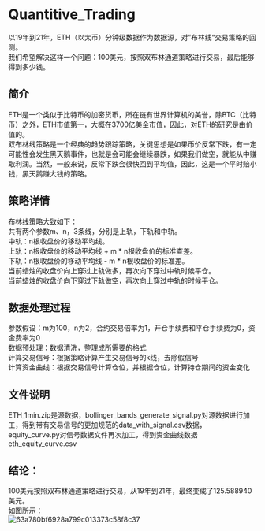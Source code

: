 # Quantitive_Trading
以19年到21年，ETH（以太币）分钟级数据作为数据源，对”布林线“交易策略的回测。  
我们希望解决这样一个问题：100美元，按照双布林通道策略进行交易，最后能够得到多少钱。  
## 简介 
ETH是一个类似于比特币的加密货币，所在链有世界计算机的美誉，除BTC（比特币）之外，ETH市值第一，大概在3700亿美金市值，因此，对ETH的研究是由价值的。  
双布林线策略是一个经典的趋势跟踪策略，关键思想是如果币价反常下跌，有一定可能性会发生黑天鹅事件，也就是会可能会继续暴跌，如果我们做空，就能从中赚取利润。当然，一般来说，反常下跌会很快回到平均值，因此，这是一个平时赔小钱，黑天鹅赚大钱的策略。  
## 策略详情
布林线策略大致如下：  
共有两个参数m、n，3条线，分别是上轨，下轨和中轨。  
中轨：n根收盘价的移动平均线。  
上轨：n根收盘价的移动平均线 + m * n根收盘价的标准查差。  
下轨：n根收盘价的移动平均线 - m * n根收盘价的标准差。  
当前蜡烛的收盘价向上穿过上轨做多，再次向下穿过中轨时候平仓。  
当前蜡烛的收盘价向下穿过下轨做空，再次向上穿过中轨的时候平仓。  
## 数据处理过程
参数假设：m为100，n为2，合约交易倍率为1，开仓手续费和平仓手续费为0，资金费率为0  
数据预处理：数据清洗，整理成所需要的格式  
计算交易信号：根据策略计算产生交易信号的k线，去除假信号  
计算资金曲线：根据交易信号计算仓位，并根据仓位，计算持仓期间的资金变化  
## 文件说明
ETH_1min.zip是源数据，bollinger_bands_generate_signal.py对源数据进行加工，得到带有交易信号的更加规范的data_with_signal.csv数据，equity_curve.py对信号数据文件再次加工，得到资金曲线数据eth_equity_curve.csv  
## 结论：
100美元按照双布林通道策略进行交易，从19年到21年，最终变成了125.588940美元。  
如图所示：  
![63a780bf6928a799c013373c58f8c37](https://github.com/yulong-lu/Quantitive_Trading/assets/57821616/9b22153b-f42f-4979-aaa4-a8c569fc863e)

